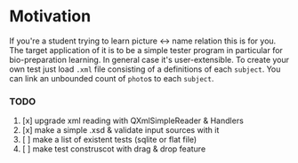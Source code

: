 # Motivation
If you're a student trying to learn picture <-> name relation this is for you. The target application of it is to be a simple tester program in particular for bio-preparation learning. In general case it's user-extensible. To create your own test just load `.xml` file consisting of a definitions of each `subject`. You can link an unbounded count of `photo`s to each `subject`.

### TODO
1. [x] upgrade xml reading with QXmlSimpleReader & Handlers  
2. [x] make a simple .xsd & validate input sources with it  
3. [ ] make a list of existent tests (sqlite or flat file)  
4. [ ] make test construscot with drag & drop feature
